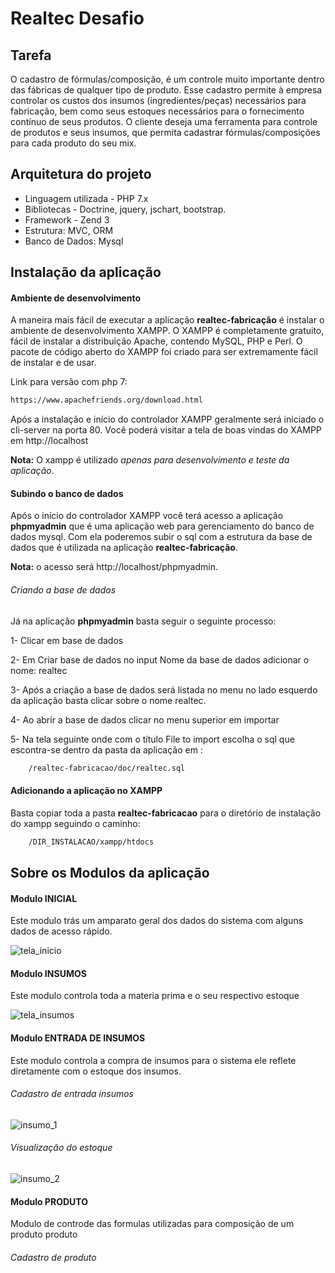 # Realtec Desafio

## Tarefa

O cadastro de fórmulas/composição, é um controle muito importante dentro das fábricas de qualquer
tipo de produto. Esse cadastro permite à empresa controlar os custos dos insumos (ingredientes/peças)
necessários para fabricação, bem como seus estoques necessários para o fornecimento contínuo de seus
produtos. O cliente deseja uma ferramenta para controle de produtos e seus insumos, que permita cadastrar
fórmulas/composições para cada produto do seu mix.

## Arquitetura do projeto

* Linguagem utilizada - PHP 7.x
* Bibliotecas - Doctrine, jquery, jschart, bootstrap.
* Framework - Zend 3
* Estrutura: MVC, ORM
* Banco de Dados: Mysql

## Instalação da aplicação

#### Ambiente de desenvolvimento

A maneira mais fácil de executar a aplicação **realtec-fabricação** é instalar o ambiente de desenvolvimento
XAMPP. O XAMPP é completamente gratuito, fácil de instalar a distribuição Apache, contendo MySQL, PHP e Perl.
O pacote de código aberto do XAMPP foi criado para ser extremamente fácil de instalar e de usar.

Link para versão com php 7:

```bash
https://www.apachefriends.org/download.html
```
Após a instalação e início do controlador XAMPP geralmente será iniciado o cli-server na porta 80. Você poderá 
visitar a tela de boas vindas do XAMPP em  http://localhost

**Nota:** O xampp é utilizado *apenas para desenvolvimento e teste da aplicação*.

#### Subindo o banco de dados

Após o início do controlador XAMPP você terá acesso a aplicação **phpmyadmin** que é uma aplicação web para gerenciamento
do banco de dados mysql. Com ela poderemos subir o sql com a estrutura da base de dados que é utilizada na aplicação 
**realtec-fabricação**.

**Nota:** o acesso será http://localhost/phpmyadmin.

###### Criando a base de dados

Já na aplicação **phpmyadmin** basta seguir o seguinte processo:

1- Clicar em base de dados

2- Em Criar base de dados no input Nome da base de dados adicionar o nome: realtec

3- Após a criação a base de dados será listada no menu no lado esquerdo da aplicação basta clicar sobre o nome realtec.

4- Ao abrir a base de dados clicar no menu superior em importar

5- Na tela seguinte onde com o título File to import escolha o sql que escontra-se dentro da pasta da aplicação em :

```bash
    /realtec-fabricacao/doc/realtec.sql
```

#### Adicionando a aplicação no XAMPP
Basta copiar toda a pasta **realtec-fabricacao** para o diretório de instalação do xampp seguindo o caminho:

```bash
    /DIR_INSTALACAO/xampp/htdocs
```

## Sobre os Modulos da aplicação

#### Modulo INICIAL

Este modulo trás um amparato geral dos dados do sistema com alguns dados de acesso rápido.

![tela_inicio](https://user-images.githubusercontent.com/29403648/63791422-de037780-c8d1-11e9-8685-0f468de95ac6.gif)

#### Modulo INSUMOS

Este modulo controla toda a materia prima e o seu respectivo estoque

![tela_insumos](https://user-images.githubusercontent.com/29403648/63791906-d55f7100-c8d2-11e9-9d65-5e71a7d6ab8c.gif)

#### Modulo ENTRADA DE INSUMOS

Este modulo controla a compra de insumos para o sistema ele reflete diretamente com o estoque dos insumos.

###### Cadastro de entrada insumos

![insumo_1](https://user-images.githubusercontent.com/29403648/63792675-6b47cb80-c8d4-11e9-9139-59027e576474.gif)

###### Visualização do estoque

![insumo_2](https://user-images.githubusercontent.com/29403648/63792793-ae09a380-c8d4-11e9-91df-2fe6c49eeafc.gif)

#### Modulo PRODUTO

Modulo de controde das formulas utilizadas para composição de um produto produto 

###### Cadastro de produto








